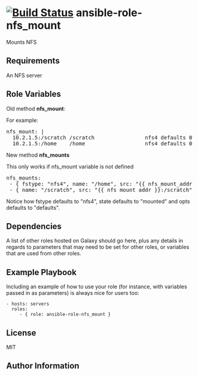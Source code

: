 [![Build Status](https://travis-ci.org/CSC-IT-Center-for-Science/ansible-role-nfs_mount.svg)](https://travis-ci.org/CSC-IT-Center-for-Science/ansible-role-nfs_mount)
ansible-role-nfs_mount
=========

Mounts NFS

Requirements
------------

An NFS server

Role Variables
--------------

Old method **nfs_mount**:

For example:
<pre>
nfs_mount: |
  10.2.1.5:/scratch /scratch                nfs4 defaults 0 0
  10.2.1.5:/home    /home                   nfs4 defaults 0 0
</pre>

New method **nfs_mounts**

This only works if nfs_mount variable is not defined

<pre>
nfs_mounts:
 - { fstype: "nfs4", name: "/home", src: "{{ nfs_mount_addr }}:/home", state: "mounted", opts: "defaults" }
 - { name: "/scratch", src: "{{ nfs_mount_addr }}:/scratch" }
</pre>

Notice how fstype defaults to "nfs4", state defaults to "mounted" and opts defaults to "defaults".

Dependencies
------------

A list of other roles hosted on Galaxy should go here, plus any details in regards to parameters that may need to be set for other roles, or variables that are used from other roles.

Example Playbook
----------------

Including an example of how to use your role (for instance, with variables passed in as parameters) is always nice for users too:

    - hosts: servers
      roles:
         - { role: ansible-role-nfs_mount }

License
-------

MIT

Author Information
------------------
